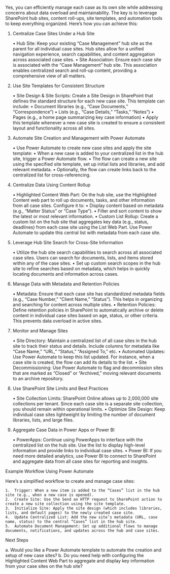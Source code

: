 Yes, you can efficiently manage each case as its own site while addressing concerns about data overload and maintainability. The key is to leverage SharePoint hub sites, content roll-ups, site templates, and automation tools to keep everything organized. Here’s how you can achieve this:

1. Centralize Case Sites Under a Hub Site

	•	Hub Site: Keep your existing “Case Management” hub site as the parent for all individual case sites. Hub sites allow for a unified navigation experience, search capabilities, and content aggregation across associated case sites.
	•	Site Association: Ensure each case site is associated with the “Case Management” hub site. This association enables centralized search and roll-up content, providing a comprehensive view of all matters.

2. Use Site Templates for Consistent Structure

	•	Site Design & Site Scripts: Create a Site Design in SharePoint that defines the standard structure for each new case site. This template can include:
	•	Document libraries (e.g., “Case Documents,” “Correspondence”)
	•	Lists (e.g., “Case Details,” “Tasks,” “Notes”)
	•	Pages (e.g., a home page summarizing key case information)
	•	Apply this template whenever a new case site is created to ensure a consistent layout and functionality across all sites.

3. Automate Site Creation and Management with Power Automate

	•	Use Power Automate to create new case sites and apply the site template:
	•	When a new case is added to your centralized list in the hub site, trigger a Power Automate flow.
	•	The flow can create a new site using the specified site template, set up initial lists and libraries, and add relevant metadata.
	•	Optionally, the flow can create links back to the centralized list for cross-referencing.

4. Centralize Data Using Content Rollup

	•	Highlighted Content Web Part: On the hub site, use the Highlighted Content web part to roll up documents, tasks, and other information from all case sites. Configure it to:
	•	Display content based on metadata (e.g., “Matter Status” or “Case Type”).
	•	Filter and sort content to show the latest or most relevant information.
	•	Custom List Rollup: Create a custom list on the hub site that aggregates key data (e.g., status, deadlines) from each case site using the List Web Part. Use Power Automate to update this central list with metadata from each case site.

5. Leverage Hub Site Search for Cross-Site Information

	•	Utilize the hub site search capabilities to search across all associated case sites. Users can search for documents, lists, and items stored within any of the case sites.
	•	Set up custom search scopes in the hub site to refine searches based on metadata, which helps in quickly locating documents and information across cases.

6. Manage Data with Metadata and Retention Policies

	•	Metadata: Ensure that each case site has standardized metadata fields (e.g., “Case Number,” “Client Name,” “Status”). This helps in organizing and searching for content across multiple sites.
	•	Retention Policies: Define retention policies in SharePoint to automatically archive or delete content in individual case sites based on age, status, or other criteria. This prevents data overload in active sites.

7. Monitor and Manage Sites

	•	Site Directory: Maintain a centralized list of all case sites in the hub site to track their status and details. Include columns for metadata like “Case Name,” “URL,” “Status,” “Assigned To,” etc.
	•	Automated Updates: Use Power Automate to keep this list updated. For instance, when a case site is created, the flow can add its details to the list.
	•	Site Decommissioning: Use Power Automate to flag and decommission sites that are marked as “Closed” or “Archived,” moving relevant documents to an archive repository.

8. Use SharePoint Site Limits and Best Practices

	•	Site Collection Limits: SharePoint Online allows up to 2,000,000 site collections per tenant. Since each case site is a separate site collection, you should remain within operational limits.
	•	Optimize Site Design: Keep individual case sites lightweight by limiting the number of document libraries, lists, and large files.

9. Aggregate Case Data in Power Apps or Power BI

	•	PowerApps: Continue using PowerApps to interface with the centralized list on the hub site. Use the list to display high-level information and provide links to individual case sites.
	•	Power BI: If you need more detailed analytics, use Power BI to connect to SharePoint and aggregate data from all case sites for reporting and insights.

Example Workflow Using Power Automate

Here’s a simplified workflow to create and manage case sites:

	1.	Trigger: When a new item is added to the “Cases” list in the hub site (e.g., when a new case is opened).
	2.	Create Site: Use the Send an HTTP request to SharePoint action to create a new site collection using the site template.
	3.	Initialize Site: Apply the site design (which includes libraries, lists, and default pages) to the newly created case site.
	4.	Update Centralized List: Add the new site’s metadata (URL, case name, status) to the central “Cases” list in the hub site.
	5.	Automate Document Management: Set up additional flows to manage documents, notifications, and updates across the hub and case sites.

Next Steps

a. Would you like a Power Automate template to automate the creation and setup of new case sites?
b. Do you need help with configuring the Highlighted Content Web Part to aggregate and display key information from your case sites on the hub site?